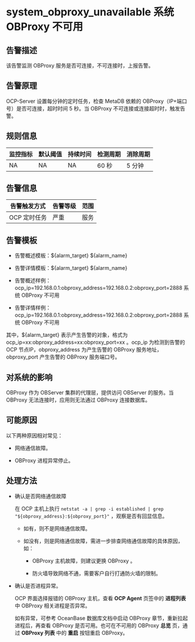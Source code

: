 system_obproxy_unavailable 系统 OBProxy 不可用
==============================================================



告警描述
-------------------------

该告警监测 OBProxy 服务是否可连接，不可连接时，上报告警。

告警原理
-------------------------

OCP-Server 设置每分钟的定时任务，检查 MetaDB 依赖的 OBProxy（IP+端口号）是否可连接，超时时间 5 秒。当 OBProxy 不可连接或连接超时时，触发告警。

**规则信息**
-----------------------------



| 监控指标 | 默认阈值 | 持续时间 | 检测周期 | 消除周期 |
|------|------|------|------|------|
| NA   | NA   | NA   | 60 秒 | 5 分钟 |



**告警信息**
-----------------------------



|  告警触发方式  | 告警等级 | 范围 |
|----------|------|----|
| OCP 定时任务 | 严重   | 服务 |



告警模板
-------------------------

* 告警概述模板：\${alarm_target} ${alarm_name}



* 告警详情模板：\${alarm_target} ${alarm_name}



* 告警概述样例：ocp_ip=192.168.0.1:obproxy_address=192.168.0.2:obproxy_port=2888 系统 OBProxy 不可用



* 告警详情样例：ocp_ip=192.168.0.1:obproxy_address=192.168.0.2:obproxy_port=2888 系统 OBProxy 不可用






其中，${alarm_target} 表示产生告警的对象，格式为 ocp_ip=xx:obproxy_address=xx:obproxy_port=xx 。ocp_ip 为检测到告警的 OCP 节点IP，obproxy_address 为产生告警的 OBProxy 服务地址，obproxy_port 产生告警的 OBProxy 服务端口号。

对系统的影响
---------------------------

OBProxy 作为 OBServer 集群的代理层，提供访问 OBServer 的服务。当 OBProxy 无法连接时，应用则无法通过 OBProxy 连接数据库。

可能原因
-------------------------

以下两种原因相对常见：

* 网络通信故障。



* OBProxy 进程异常停止。






处理方法
-------------------------

* 确认是否网络通信故障

  在 OCP 主机上执行 `netstat -a | grep -i established | grep "${obproxy_address}:${obproxy_port}"` ，观察是否有回显信息。
  * 如有，则不是网络通信故障。



  * 如没有，则是网络通信故障，需进一步排查网络通信故障的具体原因，如：

    * OBProxy 主机故障，则建议更换 OBProxy 。



    * 防火墙导致网络不通，需要客户自行打通防火墙的限制。









* 确认是否进程异常。

  OCP 界面选择报错的 OBProxy 主机，查看 **OCP Agent** 页签中的 **进程列表** 中 OBProxy 相关进程是否异常。

  如有异常，可参考 OceanBase 数据库文档中启动 OBProxy 章节，重新拉起进程后，再查看 OBProxy 是否可用。也可在不可用的 OBProxy **总览** 页，通过 **OBProxy 列表** 中的 **重启** 按钮重启 OBProxy。

